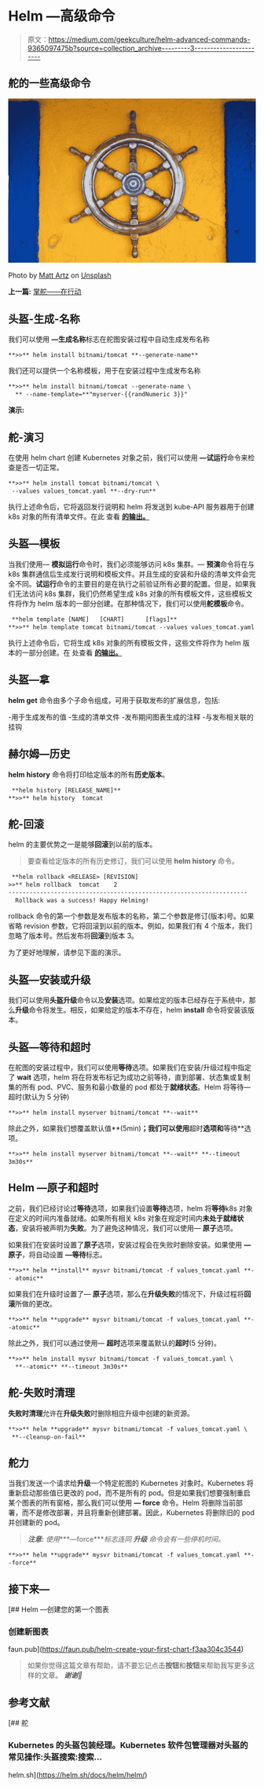 # Helm —高级命令

> 原文：<https://medium.com/geekculture/helm-advanced-commands-9365097475b?source=collection_archive---------3----------------------->

## 舵的一些高级命令

![](img/ef6ea51e3acac0795795b7822a88465c.png)

Photo by [Matt Artz](https://unsplash.com/@mattartz?utm_source=medium&utm_medium=referral) on [Unsplash](https://unsplash.com?utm_source=medium&utm_medium=referral)

**上一篇:** [掌舵——在行动](https://faun.pub/helm-in-action-652abc10aa1c)

## 头盔-生成-名称

我们可以使用 **—生成名称**标志在舵图安装过程中自动生成发布名称

```
**>>** helm install bitnami/tomcat **--generate-name**
```

我们还可以提供一个名称模板，用于在安装过程中生成发布名称

```
**>>** helm install bitnami/tomcat --generate-name \
  ** --name-template=**"myserver-{{randNumeric 3}}"
```

**演示:**

## 舵-演习

在使用 helm chart 创建 Kubernetes 对象之前，我们可以使用 **—试运行**命令来检查是否一切正常。

```
**>>** helm install tomcat bitnami/tomcat \
 --values values_tomcat.yaml **--dry-run**
```

执行上述命令后，它将返回发行说明和 helm 将发送到 kube-API 服务器用于创建 k8s 对象的所有清单文件。在此 查看 [**的输出。**](https://gist.github.com/shamimice03/2cd5d60db59a28c0fa0e277ddc43a180)

## 头盔—模板

当我们使用— **模拟运行**命令时，我们必须能够访问 k8s 集群。— **预演**命令将在与 k8s 集群通信后生成发行说明和模板文件。并且生成的安装和升级的清单文件会完全不同。**试运行**命令的主要目的是在执行之前验证所有必要的配置。但是，如果我们无法访问 k8s 集群，我们仍然希望生成 k8s 对象的所有模板文件，这些模板文件将作为 helm 版本的一部分创建。在那种情况下，我们可以使用**舵模板**命令。

```
 **helm template [NAME]   [CHART]      [flags]**
**>>** helm template tomcat bitnami/tomcat --values values_tomcat.yaml
```

执行上述命令后，它将生成 k8s 对象的所有模板文件，这些文件将作为 helm 版本的一部分创建。在 处查看 [**的输出。**](https://gist.github.com/shamimice03/db074769324de0735efcd289c65b8607)

## 头盔—拿

**helm get** 命令由多个子命令组成，可用于获取发布的扩展信息，包括:

-用于生成发布的值
-生成的清单文件
-发布期间图表生成的注释
-与发布相关联的挂钩

## 赫尔姆—历史

**helm history** 命令将打印给定版本的所有**历史版本**。

```
 **helm history [RELEASE_NAME]**
**>>** helm history  tomcat
```

## 舵-回滚

helm 的主要优势之一是能够**回滚**到以前的版本。

> 要查看给定版本的所有历史修订，我们可以使用 **helm history** 命令。

```
 **helm rollback <RELEASE> [REVISION]
>>** helm rollback  tomcat    2
--------------------------------------------------------------------
  Rollback was a success! Happy Helming!
```

rollback 命令的第一个参数是发布版本的名称，第二个参数是修订(版本)号。如果省略 revision 参数，它将回滚到以前的版本。例如，如果我们有 4 个版本，我们忽略了版本号。然后发布将**回滚**到版本 3。

为了更好地理解，请参见下面的演示。

## 头盔—安装或升级

我们可以使用**头盔升级**命令以及**安装**选项。如果给定的版本已经存在于系统中，那么**升级**命令将发生。相反，如果给定的版本不存在，helm **install** 命令将安装该版本。

## 头盔—等待和超时

在舵图的安装过程中，我们可以使用**等待**选项。如果我们在安装/升级过程中指定了 **wait** 选项，helm 将在将发布标记为成功之前等待，直到部署、状态集或复制集的所有 pod、PVC、服务和最小数量的 pod 都处于**就绪状态**。Helm 将等待—超时(默认为 5 分钟)

```
**>>** helm install myserver bitnami/tomcat **--wait**
```

除此之外，如果我们想覆盖默认值**(5min)**；我们可以使用**超时**选项和**等待**选项。

```
**>>** helm install myserver bitnami/tomcat **--wait** **--timeout 3m30s**
```

## Helm —原子和超时

之前，我们已经讨论过**等待**选项，如果我们设置**等待**选项，helm 将**等待**k8s 对象在定义的时间内准备就绪。如果所有相关 k8s 对象在规定时间内**未处于就绪状态**，安装将被声明为**失败**。为了避免这种情况，我们可以使用— **原子**选项。

如果我们在安装时设置了**原子**选项，安装过程会在失败时删除安装。如果使用 **—原子**，将自动设置 **—等待**标志。

```
**>>** helm **install** mysvr bitnami/tomcat -f values_tomcat.yaml **-- atomic**
```

如果我们在升级时设置了— **原子**选项，那么在**升级失败**的情况下，升级过程将**回滚**所做的更改。

```
**>>** helm **upgrade** mysvr bitnami/tomcat -f values_tomcat.yaml **--atomic**
```

除此之外，我们可以通过使用— **超时**选项来覆盖默认的**超时**(5 分钟)。

```
**>>** helm install mysvr bitnami/tomcat -f values_tomcat.yaml \
  **--atomic** **--timeout 3m30s**
```

## 舵-失败时清理

**失败时清理**允许在**升级失败**时删除相应升级中创建的新资源。

```
**>>** helm **upgrade** mysvr bitnami/tomcat -f values_tomcat.yaml \
 **--cleanup-on-fail**
```

## 舵力

当我们发送一个请求给**升级**一个特定舵图的 Kubernetes 对象时。Kubernetes 将重新启动那些值已更改的 pod，而不是所有的 pod。但是如果我们想要强制重启某个图表的所有窗格，那么我们可以使用 **— force** 命令。Helm 将删除当前部署，而不是修改部署，并且将重新创建部署。因此，Kubernetes 将删除旧的 pod 并创建新的 pod。

> ***注意:*** *使用****—force****标志连同* ***升级*** *命令会有一些停机时间。*

```
**>>** helm **upgrade** mysvr bitnami/tomcat -f values_tomcat.yaml **--force**
```

## 接下来—

[](https://faun.pub/helm-create-your-first-chart-f3aa304c3544) [## Helm —创建您的第一个图表

### 创建新图表

faun.pub](https://faun.pub/helm-create-your-first-chart-f3aa304c3544) 

> 如果你觉得这篇文章有帮助，请不要忘记点击**按钮**和**按钮**来帮助我写更多这样的文章。
> ***谢谢🖤***

## **参考文献**

[](https://helm.sh/docs/helm/helm/) [## 舵

### Kubernetes 的头盔包装经理。Kubernetes 软件包管理器对头盔的常见操作:头盔搜索:搜索…

helm.sh](https://helm.sh/docs/helm/helm/)